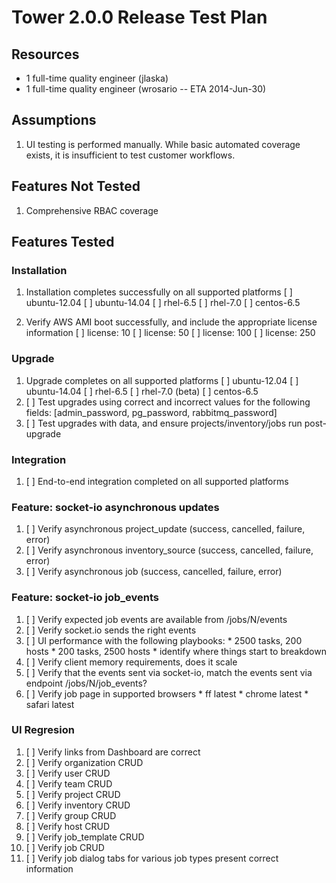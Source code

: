 # Tower 2.0.0 Release Test Plan

## Resources
* 1 full-time quality engineer (jlaska)
* 1 full-time quality engineer (wrosario -- ETA 2014-Jun-30)

## Assumptions
1. UI testing is performed manually.  While basic automated coverage exists, it is insufficient to test customer workflows.

## Features Not Tested
1. Comprehensive RBAC coverage

## Features Tested

### Installation
1. Installation completes successfully on all supported platforms
    [ ] ubuntu-12.04
    [ ] ubuntu-14.04
    [ ] rhel-6.5
    [ ] rhel-7.0
    [ ] centos-6.5

2. Verify AWS AMI boot successfully, and include the appropriate license information
    [ ] license: 10
    [ ] license: 50
    [ ] license: 100
    [ ] license: 250

### Upgrade
1. Upgrade completes on all supported platforms
    [ ] ubuntu-12.04
    [ ] ubuntu-14.04
    [ ] rhel-6.5
    [ ] rhel-7.0 (beta)
    [ ] centos-6.5
2. [ ] Test upgrades using correct and incorrect values for the following fields: [admin_password, pg_password, rabbitmq_password]
3. [ ] Test upgrades with data, and ensure projects/inventory/jobs run post-upgrade

### Integration
1. [ ] End-to-end integration completed on all supported platforms

### Feature: socket-io asynchronous updates
1. [ ] Verify asynchronous project_update (success, cancelled, failure, error)
1. [ ] Verify asynchronous inventory_source (success, cancelled, failure, error)
1. [ ] Verify asynchronous job (success, cancelled, failure, error)

### Feature: socket-io job_events
1. [ ] Verify expected job events are available from /jobs/N/events
1. [ ] Verify socket.io sends the right events
1. [ ] UI performance with the following playbooks:
       * 2500 tasks, 200 hosts
       * 200 tasks, 2500 hosts
       * identify where things start to breakdown
1. [ ] Verify client memory requirements, does it scale
1. [ ] Verify that the events sent via socket-io, match the events sent via endpoint /jobs/N/job_events?
1. [ ] Verify job page in supported browsers
       * ff latest
       * chrome latest
       * safari latest

### UI Regresion
1. [ ] Verify links from Dashboard are correct
2. [ ] Verify organization CRUD
3. [ ] Verify user CRUD
4. [ ] Verify team CRUD
5. [ ] Verify project CRUD
6. [ ] Verify inventory CRUD
7. [ ] Verify group CRUD
8. [ ] Verify host CRUD
9. [ ] Verify job_template CRUD
10. [ ] Verify job CRUD
11. [ ] Verify job dialog tabs for various job types present correct information
